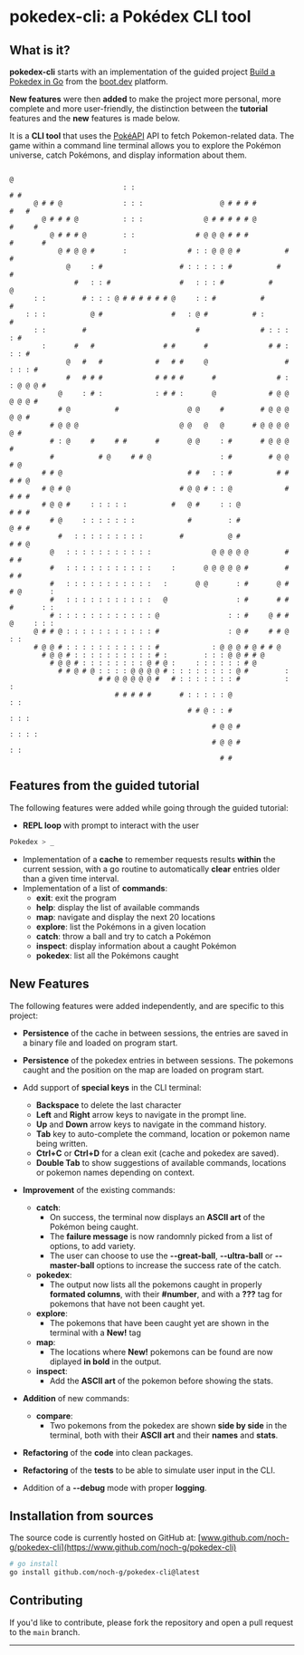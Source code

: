 # pokedex-cli: a Pokédex CLI tool

## What is it?

**pokedex-cli** starts with an implementation of the guided project [Build a Pokedex in Go](https://www.boot.dev/courses/build-pokedex-cli-golang) from the [boot.dev](https://www.boot.dev) platform.

**New features** were then **added** to make the project more personal, more complete and more user-friendly, the distinction between the **tutorial** features and the **new** features is made below.

It is a **CLI tool** that uses the [PokéAPI](https://pokeapi.co/) API to fetch Pokemon-related data. The game within a command line terminal allows you to explore the Pokémon universe, catch Pokémons, and display information about them.


                                                                                  @     
                                : :                                             # #     
          @ # # @               : : :                   @ # # # #             #   #     
            @ # # # @           : : :               @ # # # # # @           #     #     
              @ # # # @         : :               # @ @ @ # # #           #       #     
                @ # @ @ #       :               # : : @ @ @ #           #         #     
                  @     : #                   # : : : : : #           #           #     
                    #   : : #                 #   : : : #           #             @     
          : :         # : : : @ # # # # # # @     : : #           #             #       
        : : :           @ #                 #   : @ #           # :           #         
          : :         #                           #               # : : : : #           
            :       #   #                 # #       #               # # : : : #         
                  @   #   #             #   # #     @                   # : : : #       
                  #   # # #             # # # #       #               # : : @ @ @ #     
                @     : # :             : # # :       @             # @ @ @ @ @ #       
                # @           #                 @ @     #         # @ @ @ @ @ #         
              # @ @ @                         @ @   @   @       # @ @ @ @ @ #           
              # : @     #     # #       #       @ @     : #       # @ @ @ #             
              #           # @     # # @                 : #         # @ @ # @           
            # # @                               # #   : : #           # # # # @         
            # @ # @                           # @ @ # : : @             # # # #         
            # @ @ #     : : : : :           #   @ #     : : @             # # #         
              # @     : : : : : : :             #         : #             @ # #         
                #   : : : : : : : : :         #           @ #             # # @         
              @   : : : : : : : : : : :               @ @ @ @ @         # # #           
              #   : : : : : : : : : : :     :       @ @ @ @ @ #         # # #           
              #   : : : : : : : : : : :   :       @ @       : #       @ # # @       :   
              #   : : : : : : : : : : :   @                 : #       # # #       : :   
              # : : : : : : : : : : : : @                 : : #     @ # # @     : : :   
          @ # # @ : : : : : : : : : : : #                 : @ #     # # @     : :       
          # @ @ # : : : : : : : : : : : #             : @ @ @ # @ # # @                 
            # @ @ # : : : : : : : : : : # :         : : : @ @ # # @                     
              # @ @ # : : : : : : : : @ # @ :     : : : : : : # @                       
                # # @ # @ : : : : @ @ @ @ # : : : : : : : : @ #         :               
                          # # @ @ @ @ @ #   # : : : : : : : #           : :             
                              # # # # #       # : : : : : @               : :           
                                                # # @ : : #               : : :         
                                                      # @ @ #             : : : :       
                                                      # @ @ #               : :         
                                                        # #

## Features from the guided tutorial
The following features were added while going through the guided tutorial:
  - **REPL loop** with prompt to interact with the user
```sh
Pokedex > _
```

  - Implementation of a **cache** to remember requests results **within** the current session, with a go routine to automatically **clear** entries older than a given time interval.
  - Implementation of a list of **commands**:
    - **exit**: exit the program
    - **help**: display the list of available commands
    - **map**: navigate and display the next 20 locations
    - **explore**: list the Pokémons in a given location
    - **catch**: throw a ball and try to catch a Pokémon
    - **inspect**: display information about a caught Pokémon
    - **pokedex**: list all the Pokémons caught

## New Features
The following features were added independently, and are specific to this project:
  - **Persistence** of the cache in between sessions, the entries are saved in a binary file and loaded on program start.
  - **Persistence** of the pokedex entries in between sessions. The pokemons caught and the position on the map are loaded on program start.
  - Add support of **special keys** in the CLI terminal:
    - **Backspace** to delete the last character
    - **Left** and **Right** arrow keys to navigate in the prompt line.
    - **Up** and **Down** arrow keys to navigate in the command history.
    - **Tab** key to auto-complete the command, location or pokemon name being written.
    - **Ctrl+C** or **Ctrl+D** for a clean exit (cache and pokedex are saved).
    - **Double Tab** to show suggestions of available commands, locations or pokemon names depending on context.
  - **Improvement** of the existing commands:
    - **catch**:
      - On success, the terminal now displays an **ASCII art** of the Pokémon being caught.
      - The **failure message** is now randomnly picked from a list of options, to add variety.
      - The user can choose to use the **--great-ball**, **--ultra-ball** or **--master-ball** options to increase the success rate of the catch.
    - **pokedex**:
      - The output now lists all the pokemons caught in properly **formated columns**, with their **#number**, and with a **???** tag for pokemons that have not been caught yet.
    - **explore**:
      - The pokemons that have been caught yet are shown in the terminal with a **New!** tag
    - **map**:
      - The locations where **New!** pokemons can be found are now diplayed **in bold** in the output.
    - **inspect**:
      - Add the **ASCII art** of the pokemon before showing the stats.
  - **Addition** of new commands:
    - **compare**:
      - Two pokemons from the pokedex are shown **side by side** in the terminal, both with their **ASCII art** and their **names** and **stats**.

  - **Refactoring** of the **code** into clean packages.
  - **Refactoring** of the **tests** to be able to simulate user input in the CLI.
  - Addition of a **--debug** mode with proper **logging**.

## Installation from sources

The source code is currently hosted on GitHub at:
[www.github.com/noch-g/pokedex-cli](https://www.github.com/noch-g/pokedex-cli)

```sh
# go install
go install github.com/noch-g/pokedex-cli@latest
```

## Contributing

If you'd like to contribute, please fork the repository and open a pull request to the `main` branch.

<hr>
